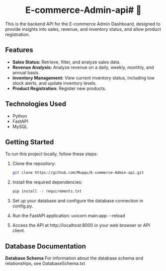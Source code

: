 
<h1 align="center">E-commerce-Admin-api# 👋</h1>
This is the backend API for the E-commerce Admin Dashboard, designed to provide insights into sales, revenue, and inventory status, and allow product registration.

## Features

- **Sales Status:** Retrieve, filter, and analyze sales data.
- **Revenue Analysis:** Analyze revenue on a daily, weekly, monthly, and annual basis.
- **Inventory Management:** View current inventory status, including low stock alerts, and update inventory levels.
- **Product Registration:** Register new products.

## Technologies Used

- Python
- FastAPI
- MySQL

## Getting Started

To run this project locally, follow these steps:

1. Clone the repository:

   ```bash
   git clone https://github.com/Muqqu/E-commerce-Admin-api.git

2. Install the required dependencies:
   ```bash
   pip install -r requirements.txt


3. Set up your database and configure the database connection in config.py.
4.  Run the FastAPI application:
   uvicorn main:app --reload

5. Access the API at http://localhost:8000 in your web browser or API client.


## Database Documentation
**Database Schema**
For information about the database schema and relationships, see DatabaseSchema.txt





